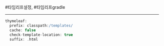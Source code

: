 #타임리프설정, #타임리프gradle

---

```gradle
thymeleaf:  
  prefix: classpath:/templates/  
  cache: false  
  check-template-location: true  
  suffix: .html
```

